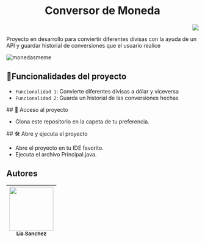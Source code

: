 
<h1 align="center"> Conversor de Moneda </h1>
 <p align="right">
   <img src="https://img.shields.io/badge/STATUS-EN%20DESAROLLO-green">
   </p>
<p align="left">Proyecto en desarrollo para conviertir diferentes divisas con la ayuda de un API y guardar historial de conversiones que el usuario realice </p>
<p align="center">
  
![monedasmeme](https://github.com/LiaS1818/ConversorDeMoneda/assets/76524268/228ef763-dd9c-4b7e-86c1-e1458075bb57)

</p>

## :hammer:Funcionalidades del proyecto

- `Funcionalidad 1`: Convierte diferentes divisas a dólar y viceversa
- `Funcionalidad 2`: Guarda un historial de las conversiones hechas

\## 📁 Acceso al proyecto
   - Clona este repositorio en la capeta de tu preferencia.
     
\## 🛠️ Abre y ejecuta el proyecto

 - Abre el proyecto en tu IDE favorito.
  - Ejecuta el archivo Principal.java.
  ## Autores
  | [<img src="https://avatars.githubusercontent.com/u/76524268?v=4" width=115><br><sub>Lia Sanchez</sub>](https://github.com/LiaS1818)|
| :---: |
